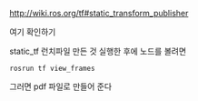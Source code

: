 http://wiki.ros.org/tf#static_transform_publisher

여기 확인하기

static_tf 런치파일 만든 것 실행한 후에 노드를 볼려면
```
rosrun tf view_frames
```
그러면 pdf 파일로 만들어 준다 


